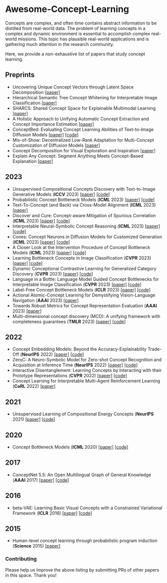 # Awesome-Concept-Learning 

Concepts are complex, and often time contains abstract information to be distilled from real-world data. The problem of learning concepts in a complex and dynamic environment is essential to accomplish complex real-world missions. This topic has plausible real-world applications and is gathering much attention in the research community.

Here, we provide a non-exhaustive list of papers that study concept learning.

## Preprints
- Uncovering Unique Concept Vectors through Latent Space Decomposition [[paper]](https://arxiv.org/abs/2307.06913) 
- Hierarchical Semantic Tree Concept Whitening for Interpretable Image Classification [[paper]](https://arxiv.org/abs/2307.04343) 
- SHARCS: Shared Concept Space for Explainable Multimodal Learning [[paper]](https://arxiv.org/abs/2307.00316) 
- A Holistic Approach to Unifying Automatic Concept Extraction and Concept Importance Estimation [[paper]](https://arxiv.org/abs/2306.07304) 
- ConceptBed: Evaluating Concept Learning Abilities of Text-to-Image Diffusion Models [[paper]](https://arxiv.org/abs/2306.04695) [[code]](https://github.com/conceptbed/evaluations)
- Mix-of-Show: Decentralized Low-Rank Adaptation for Multi-Concept Customization of Diffusion Models [[paper]](https://arxiv.org/abs/2305.18292)
- Concept Decomposition for Visual Exploration and Inspiration [[paper]](https://arxiv.org/abs/2305.18203)
- Explain Any Concept: Segment Anything Meets Concept-Based Explanation [[paper]](https://arxiv.org/abs/2305.10289)

## 2023
- Unsupervised Compositional Concepts Discovery with Text-to-Image Generative Models (**ICCV** 2023) [[paper]](https://arxiv.org/abs/2306.05357) [[code]](https://github.com/nanlliu/Unsupervised-Compositional-Concepts-Discovery)
- Probabilistic Concept Bottleneck Models (**ICML** 2023) [[paper]](https://arxiv.org/abs/2306.01574) [[code]](https://github.com/ejkim47/prob-cbm)
- Text-To-Concept (and Back) via Cross-Model Alignment (**ICML** 2023) [[paper]](https://arxiv.org/abs/2305.06386)
- Discover and Cure: Concept-aware Mitigation of Spurious Correlation (**ICML** 2023) [[paper]](https://arxiv.org/abs/2305.00650) [[code]](https://github.com/wuyxin/disc)
- Interpretable Neural-Symbolic Concept Reasoning (**ICML** 2023) [[paper]](https://arxiv.org/abs/2304.14068) [[code]](https://github.com/pietrobarbiero/pytorch_explain)
- Cones: Concept Neurons in Diffusion Models for Customized Generation (**ICML** 2023) [[paper]](https://arxiv.org/abs/2303.05125) [[code]](https://github.com/johanan528/cones)
- A Closer Look at the Intervention Procedure of Concept Bottleneck Models (**ICML** 2023) [[paper]](https://arxiv.org/abs/2302.14260) [[code]](https://github.com/ssbin4/closer-intervention-cbm)
- Learning Bottleneck Concepts in Image Classification (**CVPR** 2023) [[paper]](https://github.com/wbw520/botcl) [[code]](https://arxiv.org/abs/2304.10131)
- Dynamic Conceptional Contrastive Learning for Generalized Category Discovery (**CVPR** 2023) [[paper]](https://arxiv.org/abs/2303.17393) [[code]](https://github.com/tpcd/dccl)
- Language in a Bottle: Language Model Guided Concept Bottlenecks for Interpretable Image Classification (**CVPR** 2023) [[paper]](https://arxiv.org/abs/2211.11158) [[code]](https://github.com/yueyang1996/labo)
- Label-Free Concept Bottleneck Models (**ICLR** 2023) [[paper]](https://arxiv.org/abs/2304.06129) [[code]](https://github.com/Trustworthy-ML-Lab/Label-free-CBM)
- Actional Atomic-Concept Learning for Demystifying Vision-Language Navigation (**AAAI** 2023) [[paper]](https://arxiv.org/abs/2302.06072) 
- Towards Robust Metrics for Concept Representation Evaluation (**AAAI** 2023) [[paper]](https://arxiv.org/abs/2301.10367) 
- Multi-dimensional concept discovery (MCD): A unifying framework with completeness guarantees (**TMLR** 2023) [[paper]](https://arxiv.org/abs/2301.11911) [[code]](https://github.com/jvielhaben/mcd-xai)

## 2022
- Concept Embedding Models: Beyond the Accuracy-Explainability Trade-Off (**NeurIPS** 2022) [[paper]](https://arxiv.org/abs/2209.09056) [[code]](https://github.com/pietrobarbiero/pytorch_explain)
- ZeroC: A Neuro-Symbolic Model for Zero-shot Concept Recognition and Acquisition at Inference Time (**NeurIPS** 2022) [[paper]](https://arxiv.org/abs/2206.15049) [[code]](https://github.com/snap-stanford/zeroc)
- Interactive Disentanglement: Learning Concepts by Interacting with their Prototype Representations (**CVPR** 2022) [[paper]](https://arxiv.org/abs/2112.02290) [[code]](https://github.com/ml-research/xiconceptlearning)
- Concept Learning for Interpretable Multi-Agent Reinforcement Learning (**CoRL** 2022) [[paper]](https://arxiv.org/abs/2302.12232)

## 2021
- Unsupervised Learning of Compositional Energy Concepts (**NeurIPS** 2021) [[paper]](https://arxiv.org/abs/2111.03042) [[code]](https://github.com/yilundu/comet)

## 2020
- Concept Bottleneck Models (**ICML** 2020) [[paper]](https://arxiv.org/abs/2007.04612) [[code]](https://github.com/yewsiang/ConceptBottleneck)

## 2017
- ConceptNet 5.5: An Open Multilingual Graph of General Knowledge (**AAAI** 2017) [[paper]](https://arxiv.org/abs/1612.03975) [[code]](https://github.com/commonsense/conceptnet-numberbatch)

## 2016
- beta-VAE: Learning Basic Visual Concepts with a Constrained Variational Framework (**ICLR** 2016) [[paper]](https://arxiv.org/abs/1612.03975) [[code]](https://github.com/commonsense/conceptnet-numberbatch)

## 2015
- Human-level concept learning through probabilistic program induction (**Science** 2015) [[paper]](https://openreview.net/forum?id=Sy2fzU9gl)

<!-- <hr/> -->

### Contributing
Please help us improve the above listing by submitting PRs of other papers in this space. Thank you!
